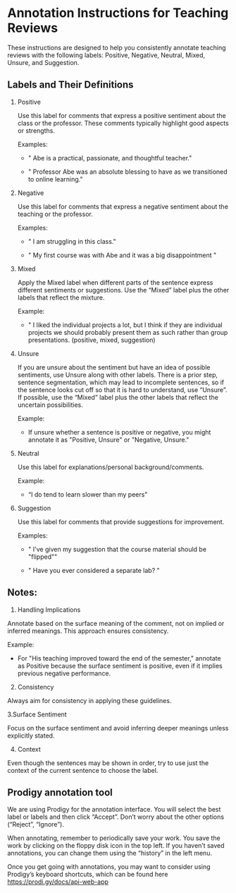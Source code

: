 # Annotation Instructions for Teaching Reviews  

These instructions are designed to help you consistently annotate teaching reviews with the following labels: Positive, Negative, Neutral, Mixed, Unsure, and Suggestion.   

 

## Labels and Their Definitions 

1. Positive 

   Use this label for comments that express a positive sentiment about the class or the professor. These comments typically highlight good aspects or strengths. 

   Examples:  

   - " Abe is a practical, passionate, and thoughtful teacher." 

   - " Professor Abe was an absolute blessing to have as we transitioned to online learning." 
 

2. Negative 

   Use this label for comments that express a negative sentiment about the teaching or the professor.  

   Examples: 

   - " I am struggling in this class." 

   - " My first course was with Abe and it was a big disappointment " 

  

3. Mixed 

   Apply the Mixed label when different parts of the sentence express different sentiments or suggestions. Use the “Mixed” label plus the other labels that reflect the mixture. 

   Example: 

   - " I liked the individual projects a lot, but I think if they are individual projects we should probably present them as such rather than group presentations. (positive, mixed, suggestion) 
 

4. Unsure 

   If you are unsure about the sentiment but have an idea of possible sentiments, use Unsure along with other labels. There is a prior step, sentence segmentation, which may lead to incomplete sentences, so if the sentence looks cut off so that it is hard to understand, use “Unsure”.  If possible, use the “Mixed” label plus the other labels that reflect the uncertain possibilities. 


   Example: 

   - If unsure whether a sentence is positive or negative, you might annotate it as "Positive, Unsure" or "Negative, Unsure." 


5. Neutral  

   Use this label for explanations/personal background/comments. 

   Example: 

   - “I do tend to learn slower than my peers”
  

6. Suggestion 

   Use this label for comments that provide suggestions for improvement.   

   Examples: 

   - " I've given my suggestion that the course material should be \"flipped\"" 

   - " Have you ever considered a separate lab? " 

  

## Notes: 

1. Handling Implications 

Annotate based on the surface meaning of the comment, not on implied or inferred meanings. This approach ensures consistency. 

Example:  

- For "His teaching improved toward the end of the semester," annotate as Positive because the surface sentiment is positive, even if it implies previous negative performance. 

 

2. Consistency 

Always aim for consistency in applying these guidelines. 

 
3.Surface Sentiment  

Focus on the surface sentiment and avoid inferring deeper meanings unless explicitly stated. 


4. Context 

Even though the sentences may be shown in order, try to use just the context of the current sentence to choose the label. 

 
## Prodigy annotation tool 

We are using Prodigy for the annotation interface.  You will select the best label or labels and then click “Accept”. Don’t worry about the other options (“Reject”, “Ignore”). 

When annotating, remember to periodically save your work. You save the work by clicking on the floppy disk icon in the top left. If you haven’t saved annotations, you can change them using the “history” in the left menu.  

Once you get going with annotations, you may want to consider using Prodigy’s keyboard shortcuts, which can be found here https://prodi.gy/docs/api-web-app 

 

 
